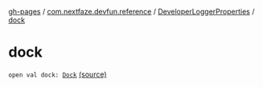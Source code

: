 [gh-pages](../../index.md) / [com.nextfaze.devfun.reference](../index.md) / [DeveloperLoggerProperties](index.md) / [dock](./dock.md)

# dock

`open val dock: `[`Dock`](../../com.nextfaze.devfun.overlay/-dock/index.md) [(source)](https://github.com/NextFaze/dev-fun/tree/master/devfun-annotations/src/main/java/com/nextfaze/devfun/reference/DeveloperLogger.kt#L41)